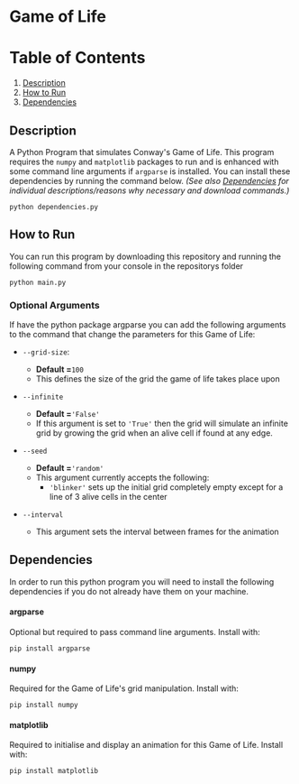 # Game of Life

# Table of Contents
1. [Description](#description)
2. [How to Run](#how-to-run)
3. [Dependencies](#dependencies)

## Description
A Python Program that simulates Conway's Game of Life. This program requires the `numpy` and `matplotlib` packages to run and is enhanced with some command line arguments if `argparse` is installed. You can install these dependencies by running the command below. _(See also [Dependencies](#dependencies) for individual descriptions/reasons why necessary and download commands.)_ 
```
python dependencies.py
```

## How to Run
You can run this program by downloading this repository and running the following command from your console in the repositorys folder
```
python main.py
```
### Optional Arguments
If have the python package argparse you can add the following arguments to the command that change the parameters for this Game of Life:
- `--grid-size`:
  - **Default =**`100`
  - This defines the size of the grid the game of life takes place upon
  
- `--infinite`
  - **Default =**`'False'`
  - If this argument is set to `'True'` then the grid will simulate an infinite grid by growing the grid when an alive cell if found at any edge.
- `--seed`
  - **Default =**`'random'`
  - This argument currently accepts the following: 
    - `'blinker'` sets up the initial grid completely empty except for a line of 3 alive cells in the center
- `--interval`
  - This argument sets the interval between frames for the animation

## Dependencies
In order to run this python program you will need to install the following dependencies if you do not already have them on your machine.

#### argparse
Optional but required to pass command line arguments. Install with:
````
pip install argparse
````
#### numpy
Required for the Game of Life's grid manipulation. Install with:
````
pip install numpy
````
#### matplotlib
Required to initialise and display an animation for this Game of Life. Install with:
````
pip install matplotlib
````
